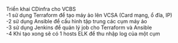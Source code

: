 Triển khai CDinfra cho VCBS  
-1 sử dụng Terraform để tạo máy ảo lên VCSA (Card mạng, ổ đĩa, IP)  
-2 sử dụng Ansible để cấu hình tập trung các cụm máy ảo  
-3 sử dụng Jenkins để quản lý job cho Terraform và Ansible  
-4 Khi tạo xong sẽ có 1 hosts ELK để thu nhập log của một cụm  

